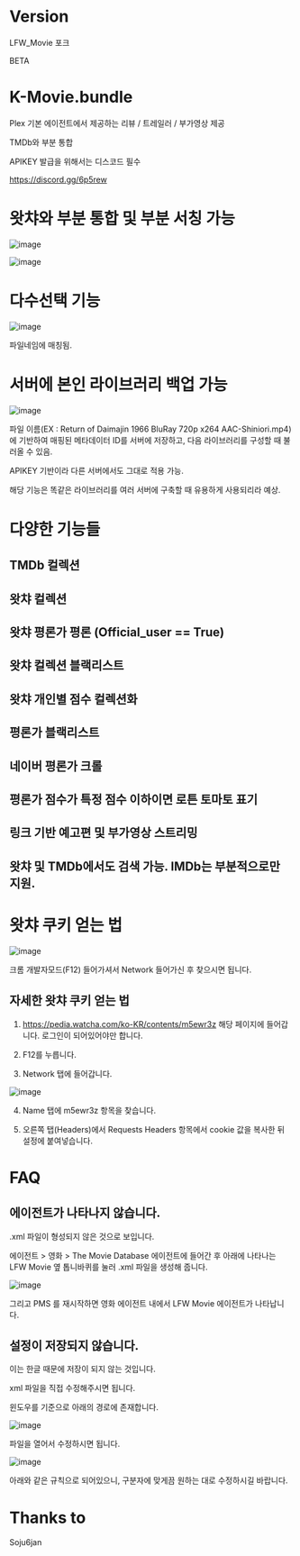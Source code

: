 # Version

LFW_Movie 포크

BETA

# K-Movie.bundle

Plex 기본 에이전트에서 제공하는 리뷰 / 트레일러 / 부가영상 제공

TMDb와 부분 통합


APIKEY 발급을 위해서는 디스코드 필수

https://discord.gg/6p5rew

# 왓챠와 부분 통합 및 부분 서칭 가능

![image](https://user-images.githubusercontent.com/70357228/93386067-1e011800-f8a2-11ea-8776-a67f750ea488.png)

![image](https://user-images.githubusercontent.com/70357228/93386010-075ac100-f8a2-11ea-9dda-3657ef5ce376.png)

# 다수선택 기능

![image](https://user-images.githubusercontent.com/70357228/93378291-3455a680-f897-11ea-8ece-730de54c2b72.png)

파일네임에 매칭됨.


# 서버에 본인 라이브러리 백업 가능


![image](https://user-images.githubusercontent.com/70357228/93432220-2daf4980-f900-11ea-8823-ae0423482bff.png)


파일 이름(EX : Return of Daimajin 1966 BluRay 720p x264 AAC-Shiniori.mp4) 에 기반하여 매핑된 메타데이터 ID를 서버에 저장하고, 다음 라이브러리를 구성할 때 불러올 수 있음.

APIKEY 기반이라 다른 서버에서도 그대로 적용 가능.

해당 기능은 똑같은 라이브러리를 여러 서버에 구축할 때 유용하게 사용되리라 예상.


# 다양한 기능들

## TMDb 컬렉션

## 왓챠 컬렉션

## 왓챠 평론가 평론 (Official_user == True)

## 왓챠 컬렉션 블랙리스트

## 왓챠 개인별 점수 컬렉션화

## 평론가 블랙리스트

## 네이버 평론가 크롤

## 평론가 점수가 특정 점수 이하이면 로튼 토마토 표기

## 링크 기반 예고편 및 부가영상 스트리밍

## 왓챠 및 TMDb에서도 검색 가능. IMDb는 부분적으로만 지원.


# 왓챠 쿠키 얻는 법

![image](https://user-images.githubusercontent.com/59600370/88553501-50d81e00-d060-11ea-9eb1-b0d99f0935b2.png)

크롬 개발자모드(F12) 들어가셔서 Network 들어가신 후 찾으시면 됩니다.

## 자세한 왓챠 쿠키 얻는 법

1) https://pedia.watcha.com/ko-KR/contents/m5ewr3z 해당 페이지에 들어갑니다. 로그인이 되어있어야만 합니다.

2) F12를 누릅니다.

3) Network 탭에 들어갑니다.

![image](https://user-images.githubusercontent.com/59600370/88563497-01e4b580-d06d-11ea-8739-83680229b0eb.png)

4) Name 탭에 m5ewr3z 항목을 찾습니다.

5) 오른쪽 탭(Headers)에서 Requests Headers 항목에서 cookie 값을 복사한 뒤 설정에 붙여넣습니다.

# FAQ

## 에이전트가 나타나지 않습니다.

.xml 파일이 형성되지 않은 것으로 보입니다.

에이전트 > 영화 > The Movie Database 에이전트에 들어간 후 아래에 나타나는 LFW Movie 옆 톱니바퀴를 눌러 .xml 파일을 생성해 줍니다.

![image](https://user-images.githubusercontent.com/59600370/89057836-4471ff00-d399-11ea-9288-a43c2da0ce96.png)

그리고 PMS 를 재시작하면 영화 에이전트 내에서 LFW Movie 에이전트가 나타납니다.



## 설정이 저장되지 않습니다.

이는 한글 때문에 저장이 되지 않는 것입니다.

xml 파일을 직접 수정해주시면 됩니다.

윈도우를 기준으로 아래의 경로에 존재합니다.

![image](https://user-images.githubusercontent.com/59600370/89057975-73887080-d399-11ea-9d0c-19c83e298f9f.png)

파일을 열어서 수정하시면 됩니다.


![image](https://user-images.githubusercontent.com/59600370/89058056-9a46a700-d399-11ea-87e7-5da6a17afd6e.png)

아래와 같은 규칙으로 되어있으니, 구분자에 맞게끔 원하는 대로 수정하시길 바랍니다.



# Thanks to

Soju6jan

